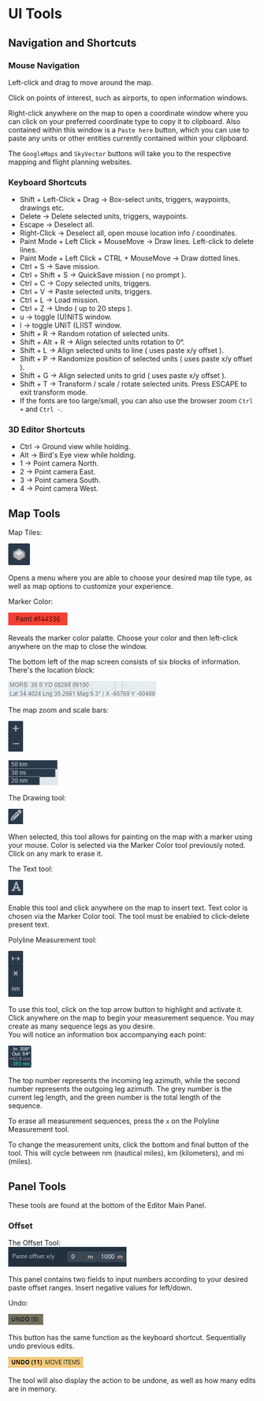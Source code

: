 
# UI Tools

## Navigation and Shortcuts
  
### Mouse Navigation

Left-click and drag to move around the map. 
  
Click on points of interest, such as airports, to open information windows.  
  
Right-click anywhere on the map to open a coordinate window where you can click on your preferred coordinate type to copy it to clipboard. Also contained within this window is a `Paste here` button, which you can use to paste any units or other entities currently contained within your clipboard.

The `GoogleMaps` and `SkyVector` buttons will take you to the respective mapping and flight planning websites.

### Keyboard Shortcuts

- Shift + Left-Click + Drag -> Box-select units, triggers, waypoints, drawings etc.
- Delete -> Delete selected units, triggers, waypoints.
- Escape -> Deselect all.
- Right-Click -> Deselect all, open mouse location info / coordinates.
- Paint Mode + Left Click + MouseMove -> Draw lines. Left-click to delete lines.
- Paint Mode + Left Click + CTRL + MouseMove -> Draw dotted lines.
- Ctrl + S -> Save mission.
- Ctrl + Shift + S -> QuickSave mission ( no prompt ).
- Ctrl + C -> Copy selected units, triggers.
- Ctrl + V -> Paste selected units, triggers.
- Ctrl + L -> Load mission.
- Ctrl + Z -> Undo ( up to 20 steps ).
- u -> toggle (U)NITS window.
- l -> toggle UNIT (L)IST window.
- Shift + R -> Random rotation of selected units.
- Shift + Alt + R -> Align selected units rotation to 0°.
- Shift + L -> Align selected units to line ( uses paste x/y offset ).
- Shift + P -> Randomize position of selected units ( uses paste x/y offset ).
- Shift + G -> Align selected units to grid ( uses paste x/y offset ).
- Shift + T -> Transform / scale / rotate selected units. Press ESCAPE to exit transform mode.
- If the fonts are too large/small, you can also use the browser zoom `Ctrl +`  and `Ctrl -`.

### 3D Editor Shortcuts

- Ctrl -> Ground view while holding.
- Alt -> Bird's Eye view while holding.
- 1 -> Point camera North.
- 2 -> Point camera East.
- 3 -> Point camera South.
- 4 -> Point camera West.

## Map Tools

Map Tiles:  
  
![ui-map-tiles](./images/ui-map-tiles.png)  
  
Opens a menu where you are able to choose your desired map tile type, as well as map options to customize your experience.  
  
Marker Color: 
  
![ui-marker](./images/ui-marker.png)
  
Reveals the marker color palatte. Choose your color and then left-click anywhere on the map to close the window.
  
The bottom left of the map screen consists of six blocks of information.
There's the location block:

![ui-coordinates](./images/ui-coordinates.png)  
  
The map zoom and scale bars:

![ui-map-zoom](./images/ui-map-zoom.png)  
  
![ui-scale](./images/ui-scale.png)  

The Drawing tool:

![ui-drawing-tool](./images/ui-drawing-tool.png)

When selected, this tool allows for painting on the map with a marker using your mouse. Color is selected via the Marker Color tool previously noted. Click on any mark to erase it.

The Text tool:

![ui-text-tool](./images/ui-text-tool.png)

Enable this tool and click anywhere on the map to insert text. Text color is chosen via the Marker Color tool. The tool must be enabled to click-delete present text.
  
Polyline Measurement tool:

![ui-polyline-tool](./images/ui-polyline-tool.png)  
  
To use this tool, click on the top arrow button to highlight and activate it. Click anywhere on the map to begin your measurement sequence. You may create as many sequence legs as you desire.  
You will notice an information box accompanying each point:

![ui-polyline-info](./images/ui-polyline-info.png)  
  
The top number represents the incoming leg azimuth, while the second number represents the outgoing leg azimuth.
The grey number is the current leg length, and the green number is the total length of the sequence.  
  
To erase all measurement sequences, press the `x` on the Polyline Measurement tool.  
  
To change the measurement units, click the bottom and final button of the tool. This will cycle between nm (nautical miles), km (kilometers), and mi (miles).  
  

## Panel Tools

These tools are found at the bottom of the Editor Main Panel.

### Offset

The Offset Tool:  
![ui-offset-tool](./images/ui-offset-tool.png)  
  
This panel contains two fields to input numbers according to your desired paste offset ranges. Insert negative values for left/down.

Undo:

![ui-undo-button](./images/ui-undo-button.png)

This button has the same function as the keyboard shortcut. Sequentially undo previous edits.

![ui-undo-history](./images/ui-undo-history.png)

The tool will also display the action to be undone, as well as how many edits are in memory.

